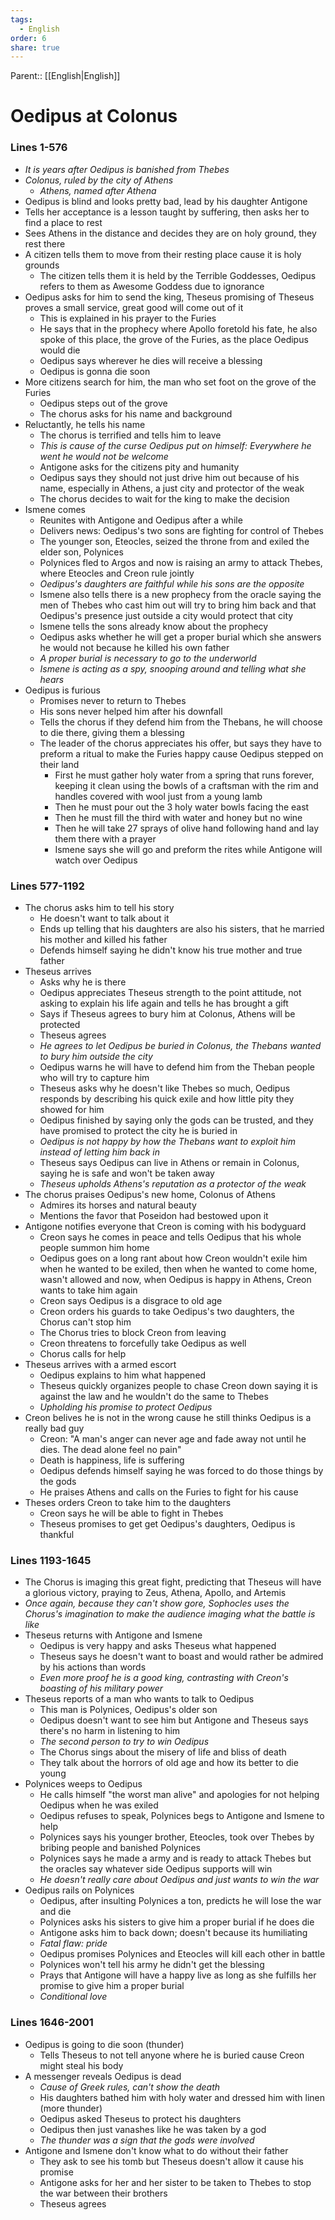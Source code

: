 ```yaml
---
tags:
  - English
order: 6
share: true
---
```

Parent:: [[English|English]]

# Oedipus at Colonus

### Lines 1-576

- _It is years after Oedipus is banished from Thebes_
- _Colonus, ruled by the city of Athens_
	- _Athens, named after Athena_
- Oedipus is blind and looks pretty bad, lead by his daughter Antigone
- Tells her acceptance is a lesson taught by suffering, then asks her to find a place to rest
- Sees Athens in the distance and decides they are on holy ground, they rest there
- A citizen tells them to move from their resting place cause it is holy grounds
	- The citizen tells them it is held by the Terrible Goddesses, Oedipus refers to them as Awesome Goddess due to ignorance
- Oedipus asks for him to send the king, Theseus promising of Theseus proves a small service, great good will come out of it
	- This is explained in his prayer to the Furies
	- He says that in the prophecy where Apollo foretold his fate, he also spoke of this place, the grove of the Furies, as the place Oedipus would die
	- Oedipus says wherever he dies will receive a blessing
	- Oedipus is gonna die soon
- More citizens search for him, the man who set foot on the grove of the Furies
	- Oedipus steps out of the grove
	- The chorus asks for his name and background
- Reluctantly, he tells his name
	- The chorus is terrified and tells him to leave
	- _This is cause of the curse Oedipus put on himself: Everywhere he went he would not be welcome_
	- Antigone asks for the citizens pity and humanity
	- Oedipus says they should not just drive him out because of his name, especially in Athens, a just city and protector of the weak
	- The chorus decides to wait for the king to make the decision
- Ismene comes
	- Reunites with Antigone and Oedipus after a while
	- Delivers news: Oedipus's two sons are fighting for control of Thebes
	- The younger son, Eteocles, seized the throne from and exiled the elder son, Polynices
	- Polynices fled to Argos and now is raising an army to attack Thebes, where Eteocles and Creon rule jointly
	- _Oedipus's daughters are faithful while his sons are the opposite_
	- Ismene also tells there is a new prophecy from the oracle saying the men of Thebes who cast him out will try to bring him back and that Oedipus's presence just outside a city would protect that city
	- Ismene tells the sons already know about the prophecy
	- Oedipus asks whether he will get a proper burial which she answers he would not because he killed his own father
	- _A proper burial is necessary to go to the underworld_
	- _Ismene is acting as a spy, snooping around and telling what she hears_
- Oedipus is furious
	- Promises never to return to Thebes
	- His sons never helped him after his downfall
	- Tells the chorus if they defend him from the Thebans, he will choose to die there, giving them a blessing
	- The leader of the chorus appreciates his offer, but says they have to preform a ritual to make the Furies happy cause Oedipus stepped on their land
		- First he must gather holy water from a spring that runs forever, keeping it clean using the bowls of a craftsman with the rim and handles covered with wool just from a young lamb
		- Then he must pour out the 3 holy water bowls facing the east
		- Then he must fill the third with water and honey but no wine
		- Then he will take 27 sprays of olive hand following hand and lay them there with a prayer
		- Ismene says she will go and preform the rites while Antigone will watch over Oedipus

### Lines 577-1192

- The chorus asks him to tell his story
	- He doesn't want to talk about it
	- Ends up telling that his daughters are also his sisters, that he married his mother and killed his father
	- Defends himself saying he didn't know his true mother and true father
- Theseus arrives
	- Asks why he is there
	- Oedipus appreciates Theseus strength to the point attitude, not asking to explain his life again and tells he has brought a gift
	- Says if Theseus agrees to bury him at Colonus, Athens will be protected
	- Theseus agrees
	- _He agrees to let Oedipus be buried in Colonus, the Thebans wanted to bury him outside the city_
	- Oedipus warns he will have to defend him from the Theban people who will try to capture him
	- Theseus asks why he doesn't like Thebes so much, Oedipus responds by describing his quick exile and how little pity they showed for him
	- Oedipus finished by saying only the gods can be trusted, and they have promised to protect the city he is buried in
	- _Oedipus is not happy by how the Thebans want to exploit him instead of letting him back in_
	- Theseus says Oedipus can live in Athens or remain in Colonus, saying he is safe and won't be taken away
	- _Theseus upholds Athens's reputation as a protector of the weak_
- The chorus praises Oedipus's new home, Colonus of Athens
	- Admires its horses and natural beauty
	- Mentions the favor that Poseidon had bestowed upon it
- Antigone notifies everyone that Creon is coming with his bodyguard
  - Creon says he comes in peace and tells Oedipus that his whole people summon him home
  - Oedipus goes on a long rant about how Creon wouldn't exile him when he wanted to be exiled, then when he wanted to come home, wasn't allowed and now, when Oedipus is happy in Athens, Creon wants to take him again
  - Creon says Oedipus is a disgrace to old age
  - Creon orders his guards to take Oedipus's two daughters, the Chorus can't stop him
  - The Chorus tries to block Creon from leaving
  - Creon threatens to forcefully take Oedipus as well
  - Chorus calls for help
- Theseus arrives with a armed escort
  - Oedipus explains to him what happened
  - Theseus quickly organizes people to chase Creon down saying it is against the law and he wouldn't do the same to Thebes
  - _Upholding his promise to protect Oedipus_
- Creon belives he is not in the wrong cause he still thinks Oedipus is a really bad guy
  - Creon: "A man's anger can never age and fade away not until he dies. The dead alone feel no pain"
  - Death is happiness, life is suffering
  - Oedipus defends himself saying he was forced to do those things by the gods
  - He praises Athens and calls on the Furies to fight for his cause
- Theses orders Creon to take him to the daughters
  - Creon says he will be able to fight in Thebes
  - Theseus promises to get get Oedipus's daughters, Oedipus is thankful

### Lines 1193-1645

- The Chorus is imaging this great fight, predicting that Theseus will have a glorious victory, praying to Zeus, Athena, Apollo, and Artemis
- _Once again, because they can't show gore, Sophocles uses the Chorus's imagination to make the audience imaging what the battle is like_
- Theseus returns with Antigone and Ismene
  - Oedipus is very happy and asks Theseus what happened
  - Theseus says he doesn't want to boast and would rather be admired by his actions than words
  - _Even more proof he is a good king, contrasting with Creon's boasting of his military power_
- Theseus reports of a man who wants to talk to Oedipus
  - This man is Polynices, Oedipus's older son
  - Oedipus doesn't want to see him but Antigone and Theseus says there's no harm in listening to him
  - _The second person to try to win Oedipus_
  - The Chorus sings about the misery of life and bliss of death
  - They talk about the horrors of old age and how its better to die young
- Polynices weeps to Oedipus
  - He calls himself "the worst man alive" and apologies for not helping Oedipus when he was exiled
  - Oedipus refuses to speak, Polynices begs to Antigone and Ismene to help
  - Polynices says his younger brother, Eteocles, took over Thebes by bribing people and banished Polynices
  - Polynices says he made a army and is ready to attack Thebes but the oracles say whatever side Oedipus supports will win
  - _He doesn't really care about Oedipus and just wants to win the war_
- Oedipus rails on Polynices
	- Oedipus, after insulting Polynices a ton, predicts he will lose the war and die
	- Polynices asks his sisters to give him a proper burial if he does die
	- Antigone asks him to back down; doesn't because its humiliating
	- _Fatal flaw: pride_
	- Oedipus promises Polynices and Eteocles will kill each other in battle
	- Polynices won't tell his army he didn't get the blessing
	- Prays that Antigone will have a happy live as long as she fulfills her promise to give him a proper burial
	- _Conditional love_

### Lines 1646-2001

- Oedipus is going to die soon (thunder)
	- Tells Theseus to not tell anyone where he is buried cause Creon might steal his body
- A messenger reveals Oedipus is dead
	- _Cause of Greek rules, can't show the death_
	- His daughters bathed him with holy water and dressed him with linen (more thunder)
	- Oedipus asked Theseus to protect his daughters
	- Oedipus then just vanashes like he was taken by a god
	- _The thunder was a sign that the gods were involved_
- Antigone and Ismene don't know what to do without their father
	- They ask to see his tomb but Theseus doesn't allow it cause his promise
	- Antigone asks for her and her sister to be taken to Thebes to stop the war between their brothers
	- Theseus agrees